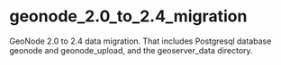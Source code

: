 # geonode_2.0_to_2.4_migration
GeoNode 2.0 to 2.4 data migration. That includes Postgresql database geonode and geonode_upload, and the geoserver_data directory.
